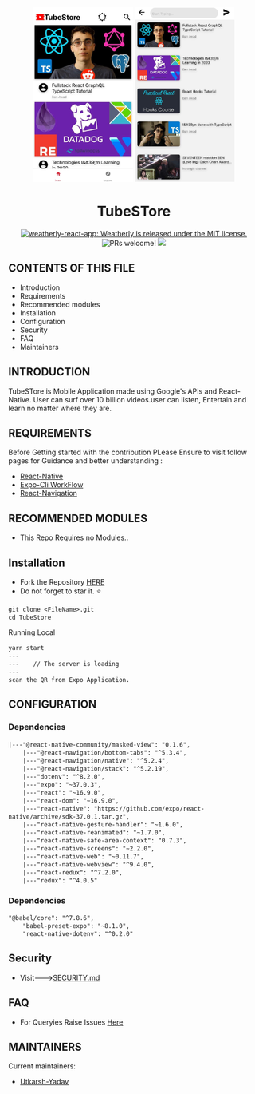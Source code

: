 <p align="center">
    <img alt="React" height="350" width="200" src="https://github.com/Uyadav207/TubeStore/blob/master/assets/screenshot1.jpeg"/>
    <img alt="React" height="350" width="200" src="https://github.com/Uyadav207/TubeStore/blob/master/assets/screenshot2.jpeg"/>
</p>
<h1 align="center">
  TubeSTore
</h1>

<p align="center">
  <a href="https://github.com/Uyadav207/TubeStore/blob/master/LICENSE">
    <img src="https://img.shields.io/badge/license-MIT-blue.svg" alt="weatherly-react-app: Weatherly is released under the MIT license." />
  </a>
  <img src="https://img.shields.io/badge/PRs-welcome-brightgreen.svg" alt="PRs welcome!" />
  <img src="https://img.shields.io/github/followers/Uyadav207?label=Follow&style=social"/>
</p>


CONTENTS OF THIS FILE
---------------------

 * Introduction
 * Requirements
 * Recommended modules
 * Installation
 * Configuration
 * Security
 * FAQ
 * Maintainers
 
INTRODUCTION
------------

TubeSTore is Mobile Application made using Google's APIs and React-Native. User can surf over 10 billion videos.user can listen, Entertain and learn no matter where they are.
   
REQUIREMENTS
------------
Before Getting started with the contribution PLease Ensure to visit follow pages for Guidance and better understanding :

- [React-Native](https://reactnative.dev/)
- [Expo-Cli WorkFlow](https://docs.expo.io/workflow/expo-cli/)
- [React-Navigation](https://reactnavigation.org/docs/getting-started) 

RECOMMENDED MODULES
-------------------

 * This Repo Requires no Modules..
   
Installation
------------

- Fork the Repository [HERE](https://github.com/Uyadav207/TubeStore)
- Do not forget to star it. ⭐

```
git clone <FileName>.git 
cd TubeStore
```
Running Local

```
yarn start
---
---    // The server is loading
---
scan the QR from Expo Application.
```
   
CONFIGURATION
-------------
### Dependencies

```
|---"@react-native-community/masked-view": "0.1.6",
    |---"@react-navigation/bottom-tabs": "^5.3.4",
    |---"@react-navigation/native": "^5.2.4",
    |---"@react-navigation/stack": "^5.2.19",
    |---"dotenv": "^8.2.0",
    |---"expo": "~37.0.3",
    |---"react": "~16.9.0",
    |---"react-dom": "~16.9.0",
    |---"react-native": "https://github.com/expo/react-native/archive/sdk-37.0.1.tar.gz",
    |---"react-native-gesture-handler": "~1.6.0",
    |---"react-native-reanimated": "~1.7.0",
    |---"react-native-safe-area-context": "0.7.3",
    |---"react-native-screens": "~2.2.0",
    |---"react-native-web": "~0.11.7",
    |---"react-native-webview": "^9.4.0",
    |---"react-redux": "^7.2.0",
    |---"redux": "^4.0.5"
```
### Dependencies

```
"@babel/core": "^7.8.6",
    "babel-preset-expo": "~8.1.0",
    "react-native-dotenv": "^0.2.0"
```

Security
---------

- Visit--->[SECURITY.md](https://github.com/Uyadav207/TubeStore/blob/master/SECURITY.md)

FAQ
---

- For Queryies Raise Issues [Here](https://github.com/Uyadav207/TubeStore/issues)
   
   
MAINTAINERS
-----------

Current maintainers:
 * [Utkarsh-Yadav](https://github.com/Uyadav207)
